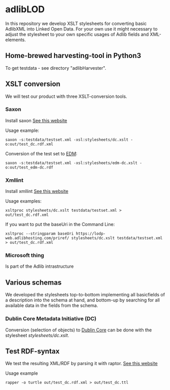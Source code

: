 # adlibLOD
In this repository we develop XSLT stylesheets for converting basic AdlibXML into Linked Open Data. For your own use it might necessary to adjust the stylesheet to your own specific usages of Adlib fields and XML-elements.

## Home-brewed harvesting-tool in Python3
To get testdata - see directory "adlibHarvester".

## XSLT conversion
We will test our product with three XSLT-conversion tools.

### Saxon
Install saxon
[See this website](todo)

Usage example:
```
saxon -s:testdata/testset.xml -xsl:stylesheets/dc.xslt -o:out/test_dc.rdf.xml
```

Conversion of the test set to [EDM](http://www.europeana.eu/schemas/edm/):
```
saxon -s:testdata/testset.xml -xsl:stylesheets/edm-dc.xslt -o:out/test_edm-dc.rdf
```

### Xmllint
Install xmllint
[See this website](todo)

Usage examples:
```
xsltproc stylesheets/dc.xslt testdata/testset.xml > out/test_dc.rdf.xml
```

If you want to put the baseUri in the Command Line:
```
xsltproc --stringparam baseUri https://lodp-web.adlibhosting.com/priref/ stylesheets/dc.xslt testdata/testset.xml > out/test_dc.rdf.xml
```

### Microsoft thing
Is part of the Adlib intrastructure

## Various schemas
We developed the stylesheets top-to-bottom implementing all basicfields of a description into the schema at hand, and bottom-up by searching for all available data in the fields from the schema.

### Dublin Core Metadata Initiative (DC)
Conversion (selection of objects) to [Dublin Core](http://dublincore.org/) can be done with the stylesheet *stylesheets/dc.xslt*.

## Test RDF-syntax
We test the resulting XML/RDF by parsing it with raptor.
[See this website](todo)

Usage example
```
rapper -o turtle out/test_dc.rdf.xml > out/test_dc.ttl
```
